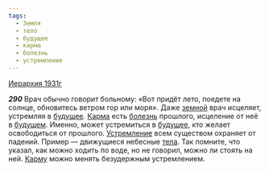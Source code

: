 ```yaml
---
tags:
  - Земля
  - тело
  - будущее
  - карма
  - болезнь
  - устремление
---
```


[Иерархия 1931г](/agni/1931)

___290___
Врач обычно говорит больному: «Вот придёт лето, поедете на солнце, обновитесь ветром гор или моря». Даже [земной](/tag/#Земля) врач исцеляет, устремляя в [будущее](/tag/#будущее). [Карма](/tag/#карма) есть [болезнь](/tag/#болезнь) прошлого, исцеление от неё в [будущем](/tag/#будущее). Именно, может устремиться в [будущее](/tag/#будущее), кто желает освободиться от прошлого. [Устремление](/tag/#[устремление](/tag/#устремление)) всем существом охраняет от падений. Пример — движущиеся небесные [тела](/tag/#тело). Так помните, что указал, как можно ходить по воде, но не говорил, можно ли стоять на ней. [Карму](/tag/#карма) можно менять безудержным устремлением.   

